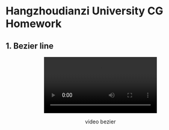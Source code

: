 # Hangzhoudianzi University CG Homework

## 1. Bezier line

<div align = center>
<video controls>
<source scr="Bezier.mp4" type = "video/mp4">
</video>
<p style="font-size:14px;">video bezier</p>
</div>